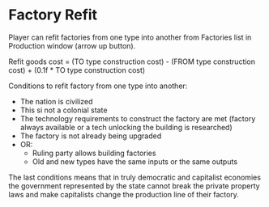 # Factory Refit

Player can refit factories from one type into another from Factories list in Production window (arrow up button).

Refit goods cost = (TO type construction cost) - (FROM type construction cost) + (0.1f * TO type construction cost)

Conditions to refit factory from one type into another:
  - The nation is civilized
  - This si not a colonial state
  - The technology requirements to construct the factory are met (factory always available or a tech unlocking the building is researched)
  - The factory is not already being upgraded
  - OR:
	- Ruling party allows building factories
	- Old and new types have the same inputs or the same outputs

The last conditions means that in truly democratic and capitalist economies the government represented by the state cannot break the private property laws and make capitalists change the production line of their factory.
